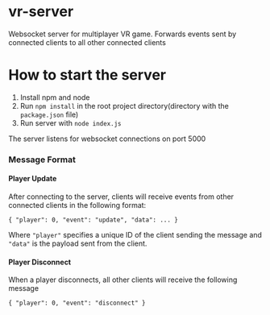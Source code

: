 # vr-server
Websocket server for multiplayer VR game. Forwards events sent by connected clients to all other connected clients

# How to start the server
1. Install npm and node
2. Run `npm install` in the root project directory(directory with the `package.json` file)
3. Run server with `node index.js`

The server listens for websocket connections on port 5000

### Message Format

#### Player Update
After connecting to the server, clients will receive events from other connected clients in the following format:

`{
  "player": 0,
  "event": "update",
  "data": ...
}`

Where `"player"` specifies a unique ID of the client sending the message and `"data"` is the payload sent from the client.

#### Player Disconnect
When a player disconnects, all other clients will receive the following message

`{
  "player": 0,
  "event": "disconnect"
}`
